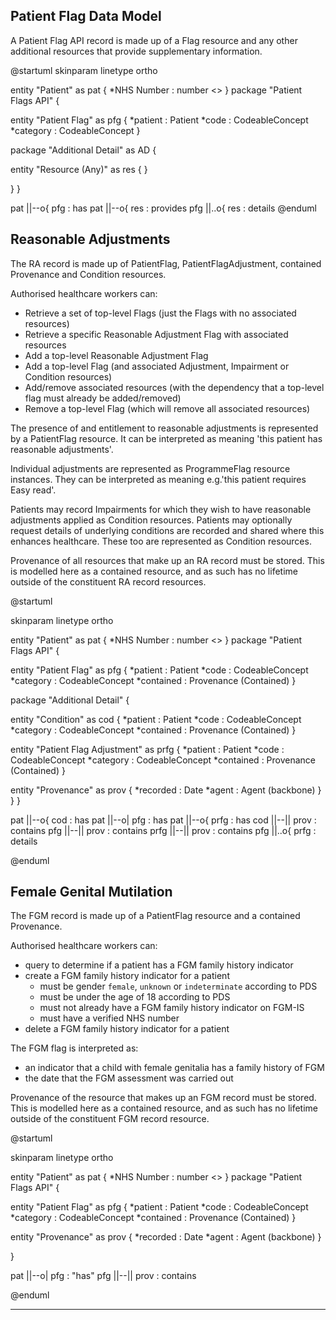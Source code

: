 ## Patient Flag Data Model

A Patient Flag API record is made up of a Flag resource and any other additional resources that provide supplementary information.

<plantuml>
@startuml
skinparam linetype ortho

entity "Patient" as pat {
  *NHS Number : number <<generated>>
}
package "Patient Flags API" {

entity "Patient Flag" as pfg {
  *patient : Patient
  *code : CodeableConcept
  *category : CodeableConcept
}

package "Additional Detail" as AD {

entity "Resource (Any)" as res {
}

}
}

pat ||--o{ pfg : has
pat ||--o{ res : provides
pfg ||..o{ res : details
@enduml
</plantuml>

## Reasonable Adjustments

The RA record is made up of PatientFlag, PatientFlagAdjustment, contained Provenance and Condition resources.  

Authorised healthcare workers can:

- Retrieve a set of top-level Flags (just the Flags with no associated resources)
- Retrieve a specific Reasonable Adjustment Flag with associated resources
- Add a top-level Reasonable Adjustment Flag
- Add a top-level Flag (and associated Adjustment, Impairment or Condition resources)
- Add/remove associated resources (with the dependency that a top-level flag must already be added/removed)
- Remove a top-level Flag (which will remove all associated resources)

The presence of and entitlement to reasonable adjustments is represented by a PatientFlag resource. It can be interpreted as meaning 'this patient has reasonable adjustments'.

Individual adjustments are represented as ProgrammeFlag resource instances. They can be interpreted as meaning e.g.'this patient requires Easy read'.

Patients may record Impairments for which they wish to have reasonable adjustments applied as Condition resources. Patients may optionally request details of underlying conditions are recorded and shared where this enhances healthcare. These too are represented as Condition resources.

Provenance of all resources that make up an RA record must be stored.  This is modelled here as a contained resource, and as such has no lifetime outside of the constituent RA record resources.

<plantuml>
@startuml

skinparam linetype ortho

entity "Patient" as pat {
  *NHS Number : number <<generated>>
}
package "Patient Flags API" {

entity "Patient Flag" as pfg {
  *patient : Patient
  *code : CodeableConcept
  *category : CodeableConcept
  *contained : Provenance (Contained)
}

package "Additional Detail" {

entity "Condition" as cod {
  *patient : Patient
  *code : CodeableConcept
  *category : CodeableConcept
  *contained : Provenance (Contained)
}

entity "Patient Flag Adjustment" as prfg {
  *patient : Patient
  *code : CodeableConcept
  *category : CodeableConcept
  *contained : Provenance (Contained)
}

entity "Provenance" as prov {
  *recorded : Date
  *agent : Agent (backbone)
}
}
}

pat ||--o{ cod : has
pat ||--o| pfg : has
pat ||--o{ prfg : has
cod ||--|| prov : contains
pfg ||--|| prov : contains
prfg ||--|| prov : contains
pfg ||..o{ prfg : details

@enduml
</plantuml>


## Female Genital Mutilation

The FGM record is made up of a PatientFlag resource and a contained Provenance.

Authorised healthcare workers can:

- query to determine if a patient has a FGM family history indicator
- create a FGM family history indicator for a patient
  - must be gender `female`, `unknown` or `indeterminate` according to PDS
  - must be under the age of 18 according to PDS
  - must not already have a FGM family history indicator on FGM-IS
  - must have a verified NHS number
- delete a FGM family history indicator for a patient

The FGM flag is interpreted as:
- an indicator that a child with female genitalia has a family history of FGM
- the date that the FGM assessment was carried out

Provenance of the resource that makes up an FGM record must be stored.  This is modelled here as a contained resource, and as such has no lifetime outside of the constituent FGM record resource.


<plantuml>
@startuml

skinparam linetype ortho

entity "Patient" as pat {
  *NHS Number : number <<generated>>
}
package "Patient Flags API" {

entity "Patient Flag" as pfg {
  *patient : Patient
  *code : CodeableConcept
  *category : CodeableConcept
  *contained : Provenance (Contained)
}

entity "Provenance" as prov {
  *recorded : Date
  *agent : Agent (backbone)
}

}

pat ||--o| pfg : "has"
pfg ||--|| prov : contains

@enduml
</plantuml>

---
